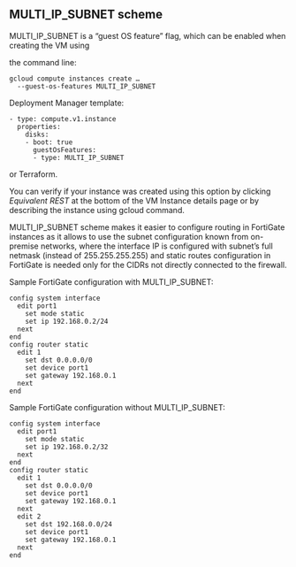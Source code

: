## MULTI_IP_SUBNET scheme

MULTI_IP_SUBNET is a “guest OS feature” flag, which can be enabled when creating the VM using

the command line:
```
gcloud compute instances create …
  --guest-os-features MULTI_IP_SUBNET
```

Deployment Manager template:
```
- type: compute.v1.instance
  properties:
    disks:
    - boot: true
      guestOsFeatures:
      - type: MULTI_IP_SUBNET
```

or Terraform.

You can verify if your instance was created using this option by clicking *Equivalent REST* at the bottom of the VM Instance details page or by describing the instance using gcloud command.

MULTI_IP_SUBNET scheme makes it easier to configure routing in FortiGate instances as it allows to use the subnet configuration known from on-premise networks, where the interface IP is configured with subnet’s  full netmask (instead of 255.255.255.255) and static routes configuration in FortiGate is needed only for the CIDRs not directly connected to the firewall.

Sample FortiGate configuration with MULTI_IP_SUBNET:
```
config system interface
  edit port1
    set mode static
    set ip 192.168.0.2/24
  next
end
config router static
  edit 1
    set dst 0.0.0.0/0
    set device port1
    set gateway 192.168.0.1
  next
end
```

Sample FortiGate configuration without MULTI_IP_SUBNET:
```
config system interface
  edit port1
    set mode static
    set ip 192.168.0.2/32
  next
end
config router static
  edit 1
    set dst 0.0.0.0/0
    set device port1
    set gateway 192.168.0.1
  next
  edit 2
    set dst 192.168.0.0/24
    set device port1
    set gateway 192.168.0.1
  next
end
```
